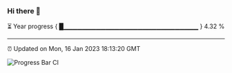 ### Hi there 👋

⏳ Year progress { █▁▁▁▁▁▁▁▁▁▁▁▁▁▁▁▁▁▁▁▁▁▁▁▁▁▁▁▁▁ } 4.32 %

---

⏰ Updated on Mon, 16 Jan 2023 18:13:20 GMT

![Progress Bar CI](https://github.com/liununu/liununu/workflows/Progress%20Bar%20CI/badge.svg)
